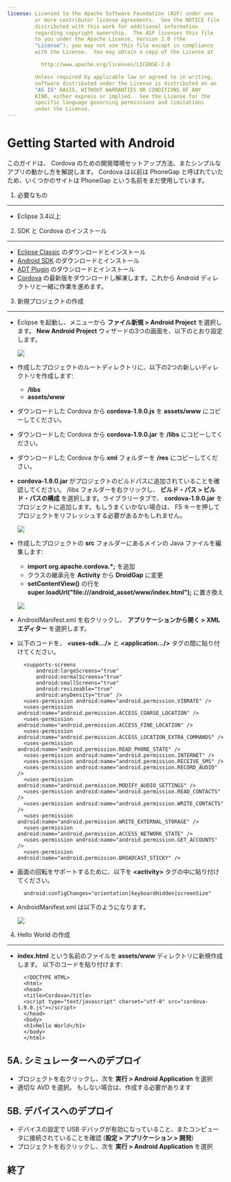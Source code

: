 ```yaml
---
license: Licensed to the Apache Software Foundation (ASF) under one
         or more contributor license agreements.  See the NOTICE file
         distributed with this work for additional information
         regarding copyright ownership.  The ASF licenses this file
         to you under the Apache License, Version 2.0 (the
         "License"); you may not use this file except in compliance
         with the License.  You may obtain a copy of the License at

           http://www.apache.org/licenses/LICENSE-2.0

         Unless required by applicable law or agreed to in writing,
         software distributed under the License is distributed on an
         "AS IS" BASIS, WITHOUT WARRANTIES OR CONDITIONS OF ANY
         KIND, either express or implied.  See the License for the
         specific language governing permissions and limitations
         under the License.
---
```


Getting Started with Android
============================

このガイドは、 Cordova のための開発環境セットアップ方法、またシンプルなアプリの動かし方を解説します。 Cordova は以前は PhoneGap と呼ばれていたため、いくつかのサイトは PhoneGap という名前をまだ使用しています。


1. 必要なもの
---------------

- Eclipse 3.4以上


2. SDK と Cordova のインストール
------------------------

- [Eclipse Classic](http://www.eclipse.org/downloads/) のダウンロードとインストール
- [Android SDK](http://developer.android.com/sdk/index.html) のダウンロードとインストール
- [ADT Plugin](http://developer.android.com/sdk/eclipse-adt.html#installing) のダウンロードとインストール
- [Cordova](http://phonegap.com/download) の最新版をダウンロードし解凍します。これから Android ディレクトリと一緒に作業を進めます。

 3. 新規プロジェクトの作成
---------------------

- Eclipse を起動し、メニューから **ファイル新規 &gt; Android Project** を選択します。 **New Android Project** ウィザードの3つの画面を、以下のとおり設定します。

    ![](img/guide/getting-started/android/AndroidFlow.png)

- 作成したプロジェクトのルートディレクトリに、以下の2つの新しいディレクトリを作成します:
    - **/libs**
    - **assets/www**
- ダウンロードした Cordova から **cordova-1.9.0.js** を **assets/www** にコピーしてください。
- ダウンロードした Cordova から **cordova-1.9.0.jar** を **/libs** にコピーしてください。
- ダウンロードした Cordova から **xml** フォルダーを **/res** にコピーしてください。

- **cordova-1.9.0.jar** がプロジェクトのビルドパスに追加されていることを確認してください。 /libs フォルダーを右クリックし、 **ビルド・パス &gt; ビルド・パスの構成** を選択します。ライブラリータブで、 **cordova-1.9.0.jar** をプロジェクトに追加します。もしうまくいかない場合は、 F5 キーを押してプロジェクトをリフレッシュする必要があるかもしれません。

    ![](img/guide/getting-started/android/buildPath.jpg)

- 作成したプロジェクトの **src** フォルダーにあるメインの Java ファイルを編集します:
    - **import org.apache.cordova.*;** を追加
    - クラスの継承元を **Activity** から **DroidGap** に変更
    - **setContentView()** の行を **super.loadUrl("file:///android_asset/www/index.html");** に置き換え 

    ![](img/guide/getting-started/android/javaSrc.jpg)

- AndroidManifest.xml を右クリックし、 **アプリケーションから開く &gt; XML エディター** を選択します。
- 以下のコードを、 **&lt;uses-sdk.../&gt;** と **&lt;application.../&gt;** タグの間に貼り付けてください。

        <supports-screens
            android:largeScreens="true"
            android:normalScreens="true"
            android:smallScreens="true"
            android:resizeable="true"
            android:anyDensity="true" />
        <uses-permission android:name="android.permission.VIBRATE" />
        <uses-permission android:name="android.permission.ACCESS_COARSE_LOCATION" />
        <uses-permission android:name="android.permission.ACCESS_FINE_LOCATION" />
        <uses-permission android:name="android.permission.ACCESS_LOCATION_EXTRA_COMMANDS" />
        <uses-permission android:name="android.permission.READ_PHONE_STATE" />
        <uses-permission android:name="android.permission.INTERNET" />
        <uses-permission android:name="android.permission.RECEIVE_SMS" />
        <uses-permission android:name="android.permission.RECORD_AUDIO" />
        <uses-permission android:name="android.permission.MODIFY_AUDIO_SETTINGS" />
        <uses-permission android:name="android.permission.READ_CONTACTS" />
        <uses-permission android:name="android.permission.WRITE_CONTACTS" />
        <uses-permission android:name="android.permission.WRITE_EXTERNAL_STORAGE" />
        <uses-permission android:name="android.permission.ACCESS_NETWORK_STATE" />
        <uses-permission android:name="android.permission.GET_ACCOUNTS" />
        <uses-permission android:name="android.permission.BROADCAST_STICKY" />

- 画面の回転をサポートするために、以下を **&lt;activity&gt;** タグの中に貼り付けてください。

        android:configChanges="orientation|keyboardHidden|screenSize"

- AndroidManifest.xml は以下のようになります。

    ![](img/guide/getting-started/android/manifest.jpg)

4. Hello World の作成
--------------

- **index.html** という名前のファイルを **assets/www** ディレクトリに新規作成します。 以下のコードを貼り付けます:

        <!DOCTYPE HTML>
        <html>
        <head>
        <title>Cordova</title>
        <script type="text/javascript" charset="utf-8" src="cordova-1.9.0.js"></script>
        </head>
        <body>
        <h1>Hello World</h1>
        </body>
        </html>

5A. シミュレーターへのデプロイ
-----------------------

- プロジェクトを右クリックし、次を **実行 &gt; Android Application** を選択
- 適切な AVD を選択。 もしない場合は、作成する必要があります


5B. デバイスへのデプロイ
--------------------

- デバイスの設定で USB デバッグが有効になっていること、またコンピュータに接続されていることを確認 (**設定 &gt; アプリケーション &gt; 開発**)
- プロジェクトを右クリックし、次を **実行 > Android Application** を選択


終了
-----
